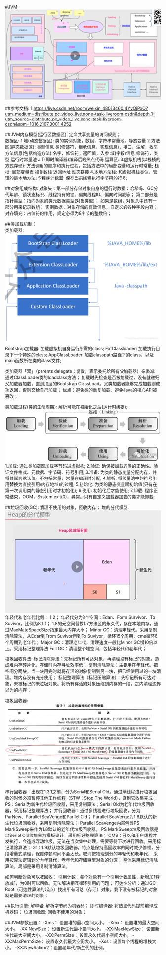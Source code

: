 #JVM:
![img_1.png](img_1.png)  

##参考文档:
1.https://live.csdn.net/room/weixin_48013460/4YvQjPxO?utm_medium=distribute.pc_video_live.none-task-liveroom-csdn&depth_1-utm_source=distribute.pc_video_live.none-task-liveroom-csdn&spm=1016.2107.3001.4252

##JVM内存模型(运行区数据区): 定义共享变量的访问规则；  
数据区:
    1.堆(动态数据区): 类的实例对象，数组，字符串常量池，静态变量
    2.方法区(静态数据区):
        类型信息
            类(修饰符，继承信息，实现信息)，接口，注解，枚举
        方法信息(包括构造方法)
            名字，修饰符，返回值，入参
        域(字段)信息
            修饰符，类型
        运行时常量池
        JIT(即时编译器)编译后的热点代码
运算区:
    3.虚拟机栈(以栈桢的方式存储): 方法调用的顺序和执行过程，包括方法中的局部变量和运行时常量;
        栈桢:
            局部变量表
            操作数栈
            返回地址
            动态链接
    4.本地方法栈: 和虚拟机栈类似，管理的是本地方法;
    5.程序计数器: 保存当前线程执行字节码的行号;

##对象组成结构:
对象头：第一部分存储对象自身的运行时数据：哈希吗、GC分代年龄、锁状态标识、线程持有的锁、偏向线程ID、偏向时间戳等；
    第二部分是指针类型：指向对象的类元数据类型(对象类型)；
    如果是数组，对象头中还有一部分用来记录数组；
实例数据：对象存储的有效信息，自定义的各种字段内容；
对齐填充：占位符的作用，规定必须为8字节的整数倍；

##类加载机制：    
类加载器:  ![img_5.png](img_5.png)  
    Bootstrap加载器: 加载虚拟机自身运行所需的class;
    ExtClassloader: 加载执行目录下一个特殊的class;
    AppClassLoader: 加载classpath路径下的class，以及main函数所在类的class文件;

类加载器「双」（parents delegate：复数，表示委托给所有父加载器）亲委派: 通过ClassLoader类的loadclass方法；
    加载时先检查是否被加载过，没有就递归父加载器加载，直到顶层的Bootstrap ClassLoad。父类加载器能够完成加载则成功返回，否则交给自己加载；
    优点：避免类的重复加载、避免Java的核心API被篡改；

类加载过程(类的生命周期): 解析可能在初始化之后(运行时绑定);  
    ![img_2.png](img_2.png)    
    1.加载: 通过类加载器加载字节码进虚拟机;
    2.验证: 确保被加载的类的正确性。验证文件格式、元数据、字节码、符号引用;
    3.准备: 为类的静态变量分配内存，并将其赋为默认值。不包括常量，常量在编译时分配;
    4.解析: 将常量池中的符号引用替换为直接引用(内存地址)的过程;
    5.初始化: 为类的静态变量赋初始值(只有在第一次调用类的静态引用时才初始化);
    6.使用: 初始化后才能使用;
    7.卸载: 程序正常结束，OOM，System.exit(0)，异常。只有自定义加载器加载的类才能卸载;

##垃圾回收(GC): 清理不使用的对象，回收内存；
堆的分代模型:  
    ![img.png](img.png)  
    年轻代和老年代比例： 1:2；
    年轻代分为3个空间：Edan、Form Survivor、To Suvivor。比例为8:1:1；
    1.8的元空间替换1.7方法区的永久代，存在本地内存，通过MaxMateSpaceSize指定最大内存大小；
    Minor GC：清理年轻代。采用复制清除算法，从Edan到From Suvivor再到To Suvivor，循环15个周期，cms循环6个周期到老年代；
    Major GC：清理老年代，清理速度一般比Minor GC慢10倍以上。采用标记整理算法
    Full GC：清理整个堆空间，包括年轻代和老年代；

垃圾回收算法:
    标记清除算法：先标记所有可达对象，再清理没有标记的对象。造成堆内存碎片化，存储时内存寻址效率低；
    复制清除算法：主要用在年轻代。把空间分两块，当一块用完时就将存活的对象复制到另一块，把已经使用过的一块清理。堆内存没有充分使用；
    标记整理算法（标记压缩算法）：先标记所有可达对象，未被标记的未垃圾对象。将所有存活的对象压缩到内存的一段，之内清理边界以为的内存；
    
垃圾回收器:  
    ![img_3.png](img_3.png)  
    ![img_4.png](img_4.png)  
    串行回收器：出现在1.3.1之前，分为Serial和Serial Old。通过单线程进行垃圾回收的时候必须暂停其他工作线程（STW：Stop The World），直到它收集完成；
        PS：Serial为新生代垃圾回收器，采用复制算法；Serial Old为老年代垃圾回收器，采用标记整理算法；
    并行回收器：通过多线程进行垃圾回收，分为ParNew、Parallel ScaVenge和Parllel Old；
        Parallel ScaVenge为1.8默认的新生代垃圾回收器，采用复制清除算法；
        Parallel ScaVenge内部包含PS MarkSweep来作为1.8默认的老年代垃圾回收器。
        PS MarkSweep垃圾回收器是以Serial Old收集器为模板设计，采用标记整理算法；
    CMS：可以和用户线程并发执行，会造成浮动垃圾，无法在当次集中处理，需要等待下次进行回收。采用标记清除算法；
    G1：1.9默认垃圾回收器。特点是保持高回收率的同时减少停顿，分段增量式清理，保障停顿时间不会太长。取消按物理划分的年轻代和老年代，
        采用按算法逻辑划分为年轻代，老年代和存储巨型对象的分区；
        整体采用标记清除算法，局部是采用复制清除算法。

如何判断对象可以被回收：
    引用计数：每个对象有一个引用计数属性，新增加1释放减1，为0时可以回收。无法解决相互循环引用的问题；
    可达性分析：通过GC Root（可达性算法的起点）找出所有可达（存活）对象，剩下没有被标记的对象就是需要清理的对象；

##执行引擎:
解释器: 解析字节码为机器码；
即时编译器: 将热点代码提前编译成机器码；
垃圾回收器: 回收不使用的对象；

##JVM参数设置：
-Xms： 设置堆的最小空间大小。
-Xmx： 设置堆的最大空间大小。
-XX:NewSize： 设置新生代最小空间大小。
-XX:MaxNewSize： 设置新生代最大空间大小。
-XX:PermSize： 设置永久代最小空间大小。
-XX:MaxPermSize： 设置永久代最大空间大小。
-Xss：设置每个线程的堆栈大小。
-XX:NewRatio=2：设置老年代/新生代的比例。




